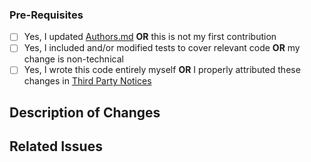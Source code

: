 ### Pre-Requisites
<!-- Replace the [ ] with [x] (lowercase x) to check the box -->
- [ ] Yes, I updated [Authors.md](../blob/main/Authors.md) **OR** this is not my first contribution
- [ ] Yes, I included and/or modified tests to cover relevant code **OR** my change is non-technical
- [ ] Yes, I wrote this code entirely myself **OR** I properly attributed these changes in [Third Party Notices](../blob/main/THIRD-PARTY-NOTICES.txt)

<!-- After addressing the pre-requisites above, make sure to fill out BOTH sections below -->
<!-- NOTE: This is a comment; the comments below will be hidden when you submit -->

## Description of Changes
<!-- Enter a description of what this PR adds/changes -->

## Related Issues
<!-- Include a list and brief description of any tracked issues -->
<!-- NOTE: Make sure to use the `Closes`/`Fixes` syntax to automatically close the issue when your PR is merged -->
<!-- More detail: https://docs.github.com/en/enterprise/2.16/user/github/managing-your-work-on-github/closing-issues-using-keywords -->
<!-- e.g., "Closes #123 - A bug that crashes the app" -->
